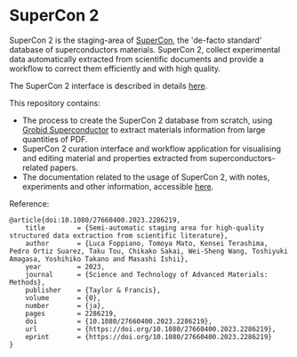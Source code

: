 # SuperCon 2

SuperCon 2 is the staging-area of [SuperCon](http://supercon.nims.go.jp), the 'de-facto standard' database of superconductors materials. 
SuperCon 2, collect experimental data automatically extracted from scientific documents and provide a workflow to correct them efficiently and with high quality. 

The SuperCon 2 interface is described in details [here](https://doi.org/10.1080/27660400.2023.2286219).

This repository contains:

- The process to create the SuperCon 2 database from scratch, using [Grobid Superconductor](https://github.com/lfoppiano/grobid-superconductors) to extract materials information from large quantities of PDF.
- SuperCon 2 curation interface and workflow application for visualising and editing material and properties extracted from superconductors-related papers.
- The documentation related to the usage of SuperCon 2, with notes, experiments and other information, accessible [here](https://supercon2.readthedocs.io).

Reference: 

```
@article{doi:10.1080/27660400.2023.2286219,
	title        = {Semi-automatic staging area for high-quality structured data extraction from scientific literature},
	author       = {Luca Foppiano, Tomoya Mato, Kensei Terashima, Pedro Ortiz Suarez, Taku Tou, Chikako Sakai, Wei-Sheng Wang, Toshiyuki Amagasa, Yoshihiko Takano and Masashi Ishii},
	year         = 2023,
	journal      = {Science and Technology of Advanced Materials: Methods},
	publisher    = {Taylor & Francis},
	volume       = {0},
	number       = {ja},
	pages        = 2286219,
	doi          = {10.1080/27660400.2023.2286219},
	url          = {https://doi.org/10.1080/27660400.2023.2286219},
	eprint       = {https://doi.org/10.1080/27660400.2023.2286219}
}
```
